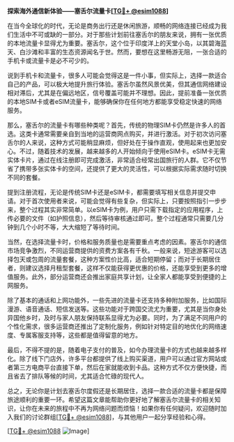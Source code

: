 **探索海外通信新体验——塞舌尔流量卡[[TG💪+ @esim1088](https://t.me/s/esim1088)]**

在当今全球化的时代，无论是商务出行还是休闲旅游，顺畅的网络连接已经成为我们生活中不可或缺的一部分。对于那些计划前往塞舌尔的朋友来说，拥有一张优质的本地流量卡显得尤为重要。塞舌尔，这个位于印度洋上的天堂小岛，以其碧海蓝天、白沙滩和丰富的生态资源闻名于世。然而，要想在这里畅游无阻，一张合适的手机卡或流量卡是必不可少的。

说到手机卡和流量卡，很多人可能会觉得这是一件小事，但实际上，选择一款适合自己的产品，可以极大地提升旅行体验。塞舌尔虽然风景优美，但其通信网络建设相对滞后，尤其是在偏远地区，信号覆盖可能并不理想。因此，提前准备一张优质的本地SIM卡或者eSIM流量卡，能够确保你在任何地方都能享受稳定快速的网络服务。

那么，塞舌尔的流量卡有哪些种类呢？首先，传统的物理SIM卡仍然是许多人的首选。这类卡通常需要亲自到当地的运营商网点购买，并进行激活。对于初次访问塞舌尔的人来说，这种方式可能稍显麻烦，但好处在于操作直观，使用起来也更加安心。不过，随着技术的发展，越来越多的人开始倾向于使用eSIM卡。eSIM卡无需实体卡片，通过在线注册即可完成激活，非常适合经常出国旅行的人群。它不仅节省了携带多张实体卡的空间，还提供了更大的灵活性，可以根据实际需求随时切换不同的套餐。

提到注册流程，无论是传统SIM卡还是eSIM卡，都需要填写相关信息并提交申请。对于首次使用者来说，可能会觉得有些复杂，但实际上，只要按照指引一步步来，整个过程其实非常简单。以eSIM卡为例，用户只需下载指定的应用程序，上传必要的文件（如护照信息），然后等待审核通过即可。整个过程通常只需要几分钟到几个小时不等，大大缩短了等待时间。

当然，在选择流量卡时，价格和服务质量也是需要重点考虑的因素。塞舌尔的通信市场竞争激烈，不同运营商提供的资费方案各有千秋。一般来说，短途游客可以选择包天或包周的流量套餐，这种方案性价比高，适合短期停留；而对于长期居住者，则建议选择月租型套餐，这样不仅能获得更优惠的价格，还能享受到更多的增值服务。此外，部分运营商还会推出家庭共享计划，让全家人都能享受到便捷的上网服务。

除了基本的通话和上网功能外，一些先进的流量卡还支持多种附加服务，比如国际漫游、语音通话、短信发送等。这些功能对于跨国交流尤为重要，尤其是当你身处异国他乡时，及时与家人朋友保持联系显得尤为必要。同时，为了满足不同用户的个性化需求，很多运营商还推出了定制化服务，例如针对特定目的地优化的网络速度、专属客服支持等，这些都是值得留意的地方。

最后，不得不提的是，随着电子支付的普及，如今办理流量卡的方式也越来越多样化。除了线下门店外，许多平台都提供了线上购买渠道，用户可以通过官方网站或者第三方电商平台直接下单，然后在家就能收到卡品。这种方式不仅方便快捷，而且省去了排队等候的时间，尤其适合忙碌的现代人。

总之，无论你是计划去塞舌尔度假还是长期居住，选择一款合适的流量卡都是保障旅途顺利的重要一环。希望这篇文章能帮助你更好地了解塞舌尔流量卡的相关知识，让你在未来的旅程中不再为网络问题而烦恼！如果你有任何疑问，欢迎随时加入我们的讨论群组[[TG💪+ @esim1088](https://t.me/s/esim1088)]，与其他用户一起分享经验和心得。

[[TG💪+ @esim1088](https://t.me/s/esim1088) ![Image](https://i.postimg.cc/4NQfJmqS/Snipaste-2025-05-13-00-14-12.png)]